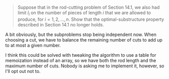 > Suppose that in the rod-cutting problem of Section 14.1, we also had limit
> $l_i$ on the number of pieces of length $i$ that we are allowed to produce,
> for $i = 1, 2, \ldots, n$. Show that the optimal-substructure property
> described in Section 14.1 no longer holds.

A bit obviously, but the subproblems stop being independent now. When choosing a
cut, we have to balance the remaining number of cuts to add up to at most a
given number.

I think this could be solved with tweaking the algorithm to use a table for
memoization instead of an array, so we have both the rod length and the maximum
number of cuts. Nobody is asking me to implement it, however, so I'll opt out
not to.
